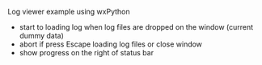 Log viewer example using wxPython

- start to loading log when log files are dropped on the window (current dummy data)
- abort if press Escape loading log files or close window
- show progress on the right of status bar

